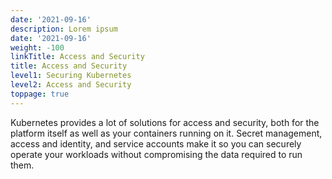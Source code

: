 ```yaml
---
date: '2021-09-16'
description: Lorem ipsum
date: '2021-09-16'
weight: -100
linkTitle: Access and Security
title: Access and Security
level1: Securing Kubernetes
level2: Access and Security
toppage: true
---
```


Kubernetes provides a lot of solutions for access and security, both for the platform itself as well as your containers running on it. Secret management, access and identity, and service accounts make it so you can securely operate your workloads without compromising the data required to run them.